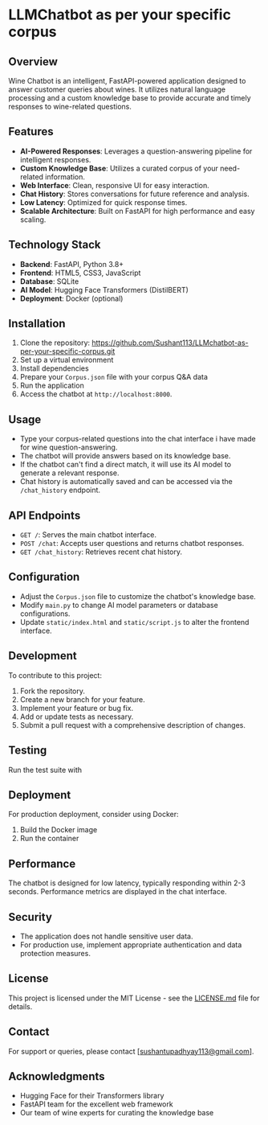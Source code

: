 # LLMChatbot as per your specific corpus

## Overview

Wine Chatbot is an intelligent, FastAPI-powered application designed to answer customer queries about wines. It utilizes natural language processing and a custom knowledge base to provide accurate and timely responses to wine-related questions.

## Features

- **AI-Powered Responses**: Leverages a question-answering pipeline for intelligent responses.
- **Custom Knowledge Base**: Utilizes a curated corpus of your need-related information.
- **Web Interface**: Clean, responsive UI for easy interaction.
- **Chat History**: Stores conversations for future reference and analysis.
- **Low Latency**: Optimized for quick response times.
- **Scalable Architecture**: Built on FastAPI for high performance and easy scaling.

## Technology Stack

- **Backend**: FastAPI, Python 3.8+
- **Frontend**: HTML5, CSS3, JavaScript
- **Database**: SQLite
- **AI Model**: Hugging Face Transformers (DistilBERT)
- **Deployment**: Docker (optional)

## Installation

1. Clone the repository: https://github.com/Sushant113/LLMchatbot-as-per-your-specific-corpus.git
2. Set up a virtual environment
3. Install dependencies
4. Prepare your `Corpus.json` file with your corpus Q&A data
5. Run the application
6. Access the chatbot at `http://localhost:8000`.

## Usage

- Type your corpus-related questions into the chat interface i have made for wine question-answering.
- The chatbot will provide answers based on its knowledge base.
- If the chatbot can't find a direct match, it will use its AI model to generate a relevant response.
- Chat history is automatically saved and can be accessed via the `/chat_history` endpoint.

## API Endpoints

- `GET /`: Serves the main chatbot interface.
- `POST /chat`: Accepts user questions and returns chatbot responses.
- `GET /chat_history`: Retrieves recent chat history.

## Configuration

- Adjust the `Corpus.json` file to customize the chatbot's knowledge base.
- Modify `main.py` to change AI model parameters or database configurations.
- Update `static/index.html` and `static/script.js` to alter the frontend interface.

## Development

To contribute to this project:

1. Fork the repository.
2. Create a new branch for your feature.
3. Implement your feature or bug fix.
4. Add or update tests as necessary.
5. Submit a pull request with a comprehensive description of changes.

## Testing

Run the test suite with

## Deployment

For production deployment, consider using Docker:

1. Build the Docker image
2. Run the container

## Performance

The chatbot is designed for low latency, typically responding within 2-3 seconds. Performance metrics are displayed in the chat interface.

## Security

- The application does not handle sensitive user data.
- For production use, implement appropriate authentication and data protection measures.

## License

This project is licensed under the MIT License - see the [LICENSE.md](LICENSE.md) file for details.

## Contact

For support or queries, please contact [sushantupadhyay113@gmail.com].

## Acknowledgments

- Hugging Face for their Transformers library
- FastAPI team for the excellent web framework
- Our team of wine experts for curating the knowledge base